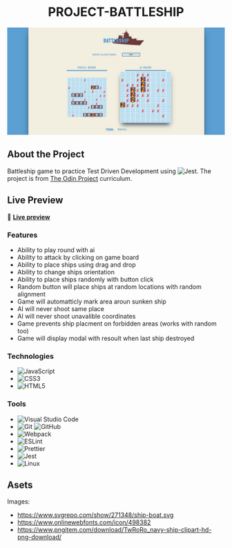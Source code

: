 <div align="center">
  
# PROJECT-BATTLESHIP

<img alt="App preview" src="https://raw.githubusercontent.com/MaciejDabrowskii/PROJECT-BATTLESHIP/main/Readme%20assets/App-preview.jpg">

</div>

## About the Project

Battleship game to practice Test Driven Development using ![Jest](https://img.shields.io/badge/-jest-%23C21325?style=for-the-badge&logo=jest&logoColor=white). The project is from [The Odin Project](https://www.theodinproject.com/lessons/node-path-javascript-battleship) curriculum.

## Live Preview

🔗 <b> [Live preview](https://maciejdabrowskii.github.io/PROJECT-BATTLESHIP/)</b>

### Features

- Ability to play round with ai
- Ability to attack by clicking on game board
- Ability to place ships using drag and drop
- Ability to change ships orientation
- Ability to place ships randomly with button click
- Random button will place ships at random locations with random alignment
- Game will automatticly mark area aroun sunken ship
- AI will never shoot same place
- AI will never shoot unavalible coordinates
- Game prevents ship placment on forbidden areas (works with random too)
- Game will display modal with resoult when last ship destroyed

### Technologies

- ![JavaScript](https://img.shields.io/badge/javascript-%23323330.svg?style=for-the-badge&logo=javascript&logoColor=%23F7DF1E)
- ![CSS3](https://img.shields.io/badge/css3-%231572B6.svg?style=for-the-badge&logo=css3&logoColor=white)
- ![HTML5](https://img.shields.io/badge/html5-%23E34F26.svg?style=for-the-badge&logo=html5&logoColor=white)

### Tools

- ![Visual Studio Code](https://img.shields.io/badge/Visual%20Studio%20Code-0078d7.svg?style=for-the-badge&logo=visual-studio-code&logoColor=white)
- ![Git](https://img.shields.io/badge/git-%23F05033.svg?style=for-the-badge&logo=git&logoColor=white) ![GitHub](https://img.shields.io/badge/github-%23121011.svg?style=for-the-badge&logo=github&logoColor=white)
- ![Webpack](https://img.shields.io/badge/webpack-%238DD6F9.svg?style=for-the-badge&logo=webpack&logoColor=black)
- ![ESLint](https://img.shields.io/badge/ESLint-4B3263?style=for-the-badge&logo=eslint&logoColor=white)
- ![Prettier](https://img.shields.io/badge/code_style-prettier-ff69b4.svg?style=flat-square)
- ![Jest](https://img.shields.io/badge/-jest-%23C21325?style=for-the-badge&logo=jest&logoColor=white)
- ![Linux](https://img.shields.io/badge/Linux-FCC624?style=for-the-badge&logo=linux&logoColor=black)

## Asets

Images:
- https://www.svgrepo.com/show/271348/ship-boat.svg
- https://www.onlinewebfonts.com/icon/498382
- https://www.pngitem.com/download/TwRoRo_navy-ship-clipart-hd-png-download/
